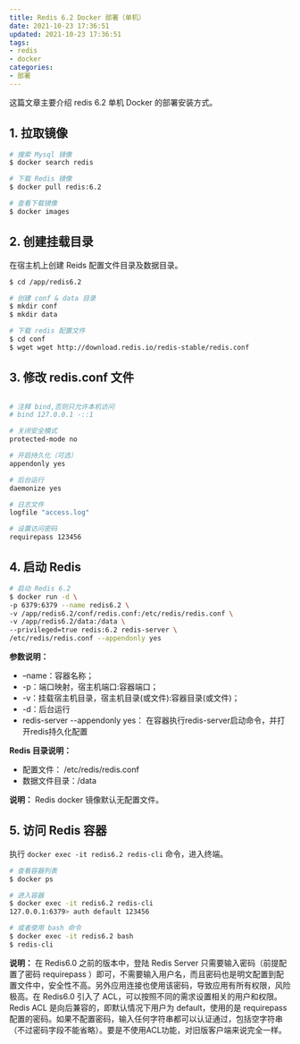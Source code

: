 ```yaml
---
title: Redis 6.2 Docker 部署（单机）
date: 2021-10-23 17:36:51
updated: 2021-10-23 17:36:51
tags:
- redis
- docker
categories:
- 部署
---
```


这篇文章主要介绍 redis 6.2 单机 Docker 的部署安装方式。

<!-- more -->

## 1. 拉取镜像

```bash
# 搜索 Mysql 镜像
$ docker search redis

# 下载 Redis 镜像
$ docker pull redis:6.2

# 查看下载镜像
$ docker images

```

## 2. 创建挂载目录

在宿主机上创建 Reids 配置文件目录及数据目录。
```bash
$ cd /app/redis6.2

# 创建 conf & data 目录
$ mkdir conf
$ mkdir data

# 下载 redis 配置文件
$ cd conf
$ wget wget http://download.redis.io/redis-stable/redis.conf

```

## 3. 修改 redis.conf 文件
```bash

# 注释 bind,否则只允许本机访问
# bind 127.0.0.1 -::1

# 关闭安全模式
protected-mode no

# 开启持久化（可选）
appendonly yes

# 后台运行
daemonize yes

# 日志文件
logfile "access.log"

# 设置访问密码
requirepass 123456

```

## 4. 启动 Redis
```bash
# 启动 Redis 6.2
$ docker run -d \
-p 6379:6379 --name redis6.2 \
-v /app/redis6.2/conf/redis.conf:/etc/redis/redis.conf \
-v /app/redis6.2/data:/data \
--privileged=true redis:6.2 redis-server \ 
/etc/redis/redis.conf --appendonly yes
```

**参数说明：**
- –name：容器名称；
- -p：端口映射，宿主机端口:容器端口；
- -v：挂载宿主机目录，宿主机目录(或文件):容器目录(或文件)；
- -d：后台运行
- redis-server --appendonly yes： 在容器执行redis-server启动命令，并打开redis持久化配置

**Redis 目录说明：**
- 配置文件： /etc/redis/redis.conf
- 数据文件目录：/data

**说明：**
Redis docker 镜像默认无配置文件。

## 5. 访问 Redis 容器
执行 `docker exec -it redis6.2 redis-cli` 命令，进入终端。

```bash
# 查看容器列表
$ docker ps

# 进入容器
$ docker exec -it redis6.2 redis-cli 
127.0.0.1:6379> auth default 123456

# 或者使用 bash 命令
$ docker exec -it redis6.2 bash
$ redis-cli
```

**说明：**
 在 Redis6.0 之前的版本中，登陆 Redis Server 只需要输入密码（前提配置了密码 requirepass ）即可，不需要输入用户名，而且密码也是明文配置到配置文件中，安全性不高。另外应用连接也使用该密码，导致应用有所有权限，风险极高。在 Redis6.0 引入了 ACL，可以按照不同的需求设置相关的用户和权限。
 Redis ACL 是向后兼容的，即默认情况下用户为 default，使用的是 requirepass 配置的密码。如果不配置密码，输入任何字符串都可以认证通过，包括空字符串（不过密码字段不能省略）。要是不使用ACL功能，对旧版客户端来说完全一样。